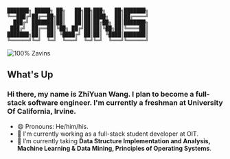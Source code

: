 ```
███████╗ █████╗ ██╗   ██╗██╗███╗   ██╗███████╗  
╚══███╔╝██╔══██╗██║   ██║██║████╗  ██║██╔════╝  
  ███╔╝ ███████║██║   ██║██║██╔██╗ ██║███████╗  
 ███╔╝  ██╔══██║╚██╗ ██╔╝██║██║╚██╗██║╚════██║  
███████╗██║  ██║ ╚████╔╝ ██║██║ ╚████║███████║  
╚══════╝╚═╝  ╚═╝  ╚═══╝  ╚═╝╚═╝  ╚═══╝╚══════╝
```
![100% Zavins](https://avatars.githubusercontent.com/u/59272111?v=4 "100% Zavins")
## What's Up ##  
### Hi there, my name is ZhiYuan Wang. I plan to become a full-stack software engineer. I'm currently a freshman at University Of California, Irvine. ###

- 😄 Pronouns: He/him/his.
- 💼 I'm currently working as a full-stack student developer at OIT.
- 🌱 I’m currently taking **Data Structure Implementation and Analysis, Machine Learning & Data Mining, Principles of Operating Systems**.
